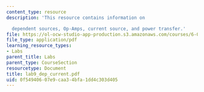 ```yaml
---
content_type: resource
description: 'This resource contains information on

  dependent sources, Op-Amps, current source, and power transfer.'
file: https://ol-ocw-studio-app-production.s3.amazonaws.com/courses/6-071j-introduction-to-electronics-signals-and-measurement-spring-2006/0f54940607e9caa34bfa1dd4c303d405_lab9_dep_current.pdf
file_type: application/pdf
learning_resource_types:
- Labs
parent_title: Labs
parent_type: CourseSection
resourcetype: Document
title: lab9_dep_current.pdf
uid: 0f549406-07e9-caa3-4bfa-1dd4c303d405
---
```

